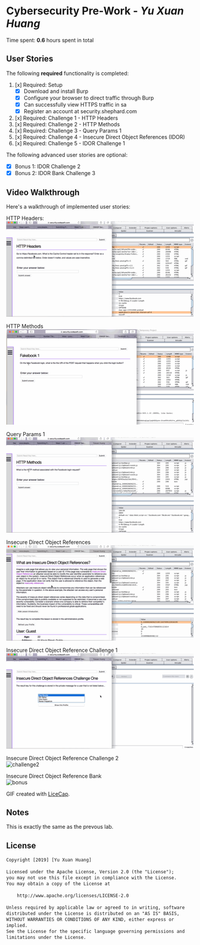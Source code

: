 # Cybersecurity Pre-Work - *Yu Xuan Huang* 

Time spent: **0.6** hours spent in total 

## User Stories

The following **required** functionality is completed:

1. [x]  Required: Setup 
    -  [x]  Download and install Burp
    -  [x]  Configure your browser to direct traffic through Burp
    -  [x]  Can successfully view HTTPS traffic in sa
    -  [x]  Register an account at security.shephard.com
  
2. [x]  Required: Challenge 1 - HTTP Headers
3. [x]  Required: Challenge 2 - HTTP Methods
4. [x]  Required: Challenge 3 - Query Params 1
5. [x]  Required: Challenge 4 - Insecure Direct Object References (IDOR)
6. [x]  Required: Challenge 5 - IDOR Challenge 1 

The following advanced user stories are optional:

* [x]  Bonus 1: IDOR Challenge 2 
* [x]  Bonus 2: IDOR Bank Challenge 3

## Video Walkthrough

Here's a walkthrough of implemented user stories:

HTTP Headers:
<img src='1.gif' title='HTTP Headers' width='' alt='HTTP Headers' />

HTTP Methods
<img src='2.gif' title='HTTP Methods' width='' alt='HTTP Methods' />

Query Params 1  
<img src='3.gif' title='Query Params 1' width='' alt='Query' />

Insecure Direct Object References  
<img src='4.gif' title='Insecure Direct Object References' width='' alt='references' />

Insecure Direct Object Reference Challenge 1  
<img src='5.gif' title=' Direct Object Reference Challenge 1' width='' alt='challenge1' />

Insecure Direct Object Reference Challenge 2  
<img src='6.gif' title='Direct Object Reference Challenge 2' width='' alt='challenge2' />

Insecure Direct Object Reference Bank  
<img src='7.gif' title='Direct Object Reference Bank' width='' alt='bonus' />

GIF created with [LiceCap](http://www.cockos.com/licecap/).

## Notes

This is exactly the same as the prevous lab.

## License

    Copyright [2019] [Yu Xuan Huang]

    Licensed under the Apache License, Version 2.0 (the "License");
    you may not use this file except in compliance with the License.
    You may obtain a copy of the License at

        http://www.apache.org/licenses/LICENSE-2.0

    Unless required by applicable law or agreed to in writing, software
    distributed under the License is distributed on an "AS IS" BASIS,
    WITHOUT WARRANTIES OR CONDITIONS OF ANY KIND, either express or implied.
    See the License for the specific language governing permissions and
    limitations under the License.
